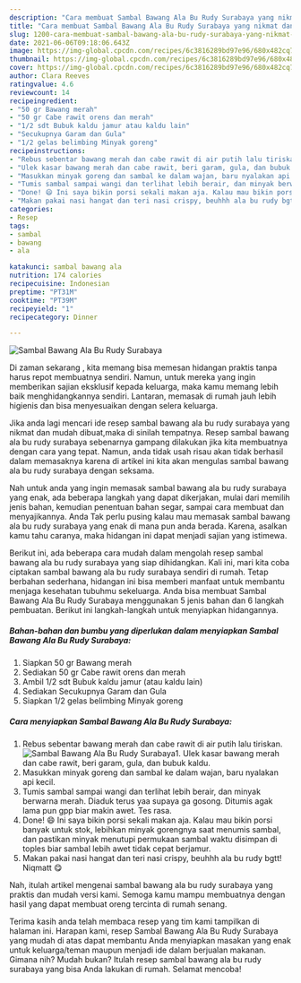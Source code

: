 ```yaml
---
description: "Cara membuat Sambal Bawang Ala Bu Rudy Surabaya yang nikmat dan Mudah Dibuat"
title: "Cara membuat Sambal Bawang Ala Bu Rudy Surabaya yang nikmat dan Mudah Dibuat"
slug: 1200-cara-membuat-sambal-bawang-ala-bu-rudy-surabaya-yang-nikmat-dan-mudah-dibuat
date: 2021-06-06T09:18:06.643Z
image: https://img-global.cpcdn.com/recipes/6c3816289bd97e96/680x482cq70/sambal-bawang-ala-bu-rudy-surabaya-foto-resep-utama.jpg
thumbnail: https://img-global.cpcdn.com/recipes/6c3816289bd97e96/680x482cq70/sambal-bawang-ala-bu-rudy-surabaya-foto-resep-utama.jpg
cover: https://img-global.cpcdn.com/recipes/6c3816289bd97e96/680x482cq70/sambal-bawang-ala-bu-rudy-surabaya-foto-resep-utama.jpg
author: Clara Reeves
ratingvalue: 4.6
reviewcount: 14
recipeingredient:
- "50 gr Bawang merah"
- "50 gr Cabe rawit orens dan merah"
- "1/2 sdt Bubuk kaldu jamur atau kaldu lain"
- "Secukupnya Garam dan Gula"
- "1/2 gelas belimbing Minyak goreng"
recipeinstructions:
- "Rebus sebentar bawang merah dan cabe rawit di air putih lalu tiriskan."
- "Ulek kasar bawang merah dan cabe rawit, beri garam, gula, dan bubuk kaldu."
- "Masukkan minyak goreng dan sambal ke dalam wajan, baru nyalakan api kecil."
- "Tumis sambal sampai wangi dan terlihat lebih berair, dan minyak berwarna merah. Diaduk terus yaa supaya ga gosong. Ditumis agak lama pun gpp biar makin awet. Tes rasa."
- "Done! 😄 Ini saya bikin porsi sekali makan aja. Kalau mau bikin porsi banyak untuk stok, lebihkan minyak gorengnya saat menumis sambal, dan pastikan minyak menutupi permukaan sambal waktu disimpan di toples biar sambal lebih awet tidak cepat berjamur."
- "Makan pakai nasi hangat dan teri nasi crispy, beuhhh ala bu rudy bgtt! Niqmatt 😋"
categories:
- Resep
tags:
- sambal
- bawang
- ala

katakunci: sambal bawang ala 
nutrition: 174 calories
recipecuisine: Indonesian
preptime: "PT31M"
cooktime: "PT39M"
recipeyield: "1"
recipecategory: Dinner

---
```



![Sambal Bawang Ala Bu Rudy Surabaya](https://img-global.cpcdn.com/recipes/6c3816289bd97e96/680x482cq70/sambal-bawang-ala-bu-rudy-surabaya-foto-resep-utama.jpg)

Di zaman  sekarang , kita memang bisa memesan hidangan praktis tanpa harus repot membuatnya sendiri. Namun, untuk mereka yang ingin memberikan sajian eksklusif kepada keluarga, maka kamu memang lebih baik menghidangkannya sendiri. Lantaran, memasak di rumah jauh lebih higienis dan bisa menyesuaikan dengan selera keluarga.

Jika anda lagi mencari ide resep sambal bawang ala bu rudy surabaya yang nikmat dan mudah dibuat,maka di sinilah tempatnya. Resep sambal bawang ala bu rudy surabaya  sebenarnya gampang dilakukan jika kita membuatnya dengan cara yang tepat. Namun, anda tidak usah risau akan tidak berhasil dalam memasaknya 
karena di artikel ini kita akan mengulas sambal bawang ala bu rudy surabaya dengan seksama.  



Nah untuk anda yang ingin memasak sambal bawang ala bu rudy surabaya yang enak, ada beberapa langkah yang dapat dikerjakan, mulai dari memilih jenis bahan, kemudian penentuan bahan segar, sampai cara membuat dan menyajikannya. Anda Tak perlu pusing kalau mau memasak sambal bawang ala bu rudy surabaya yang enak di mana pun anda berada. Karena, asalkan kamu  tahu caranya, maka hidangan ini dapat menjadi sajian yang istimewa.

Berikut ini, ada beberapa cara mudah dalam mengolah resep sambal bawang ala bu rudy surabaya yang siap dihidangkan. Kali ini, mari kita coba ciptakan sambal bawang ala bu rudy surabaya sendiri di rumah. Tetap berbahan sederhana, hidangan ini bisa memberi manfaat untuk membantu menjaga kesehatan tubuhmu sekeluarga. Anda bisa membuat Sambal Bawang Ala Bu Rudy Surabaya menggunakan 5 jenis bahan dan 6 langkah pembuatan. Berikut ini langkah-langkah untuk menyiapkan hidangannya.

<!--inarticleads1-->

##### Bahan-bahan dan bumbu yang diperlukan dalam menyiapkan Sambal Bawang Ala Bu Rudy Surabaya:

1. Siapkan 50 gr Bawang merah
1. Sediakan 50 gr Cabe rawit orens dan merah
1. Ambil 1/2 sdt Bubuk kaldu jamur (atau kaldu lain)
1. Sediakan Secukupnya Garam dan Gula
1. Siapkan 1/2 gelas belimbing Minyak goreng




<!--inarticleads2-->

##### Cara menyiapkan Sambal Bawang Ala Bu Rudy Surabaya:

1. Rebus sebentar bawang merah dan cabe rawit di air putih lalu tiriskan.
<img src="https://img-global.cpcdn.com/steps/5ce1a5ff8a208d0e/160x128cq70/sambal-bawang-ala-bu-rudy-surabaya-langkah-memasak-1-foto.jpg" alt="Sambal Bawang Ala Bu Rudy Surabaya">1. Ulek kasar bawang merah dan cabe rawit, beri garam, gula, dan bubuk kaldu.
1. Masukkan minyak goreng dan sambal ke dalam wajan, baru nyalakan api kecil.
1. Tumis sambal sampai wangi dan terlihat lebih berair, dan minyak berwarna merah. Diaduk terus yaa supaya ga gosong. Ditumis agak lama pun gpp biar makin awet. Tes rasa.
1. Done! 😄 Ini saya bikin porsi sekali makan aja. Kalau mau bikin porsi banyak untuk stok, lebihkan minyak gorengnya saat menumis sambal, dan pastikan minyak menutupi permukaan sambal waktu disimpan di toples biar sambal lebih awet tidak cepat berjamur.
1. Makan pakai nasi hangat dan teri nasi crispy, beuhhh ala bu rudy bgtt! Niqmatt 😋




Nah, itulah artikel mengenai  sambal bawang ala bu rudy surabaya  yang praktis dan mudah versi kami. Semoga kamu mampu membuatnya dengan hasil yang dapat membuat oreng tercinta di rumah senang. 

Terima kasih anda telah membaca resep yang tim kami tampilkan di halaman ini. Harapan kami, resep  Sambal Bawang Ala Bu Rudy Surabaya yang mudah di atas dapat membantu Anda menyiapkan masakan yang enak untuk keluarga/teman maupun menjadi ide dalam berjualan makanan. Gimana nih? Mudah bukan? Itulah resep sambal bawang ala bu rudy surabaya yang bisa Anda lakukan di rumah. Selamat mencoba!

